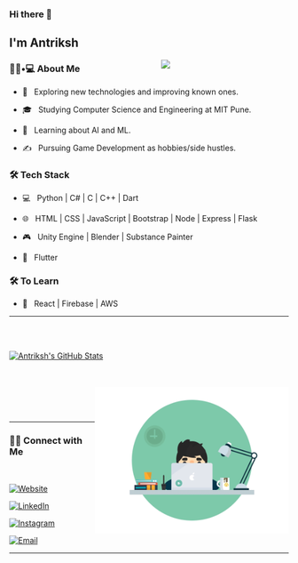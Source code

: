 ### Hi there 👋<h2> I'm Antriksh</h2>

<img align='right' src="https://www.testbytes.net/wp-content/uploads/2019/06/Untitled-27.png" width="230">

<h3> 👨🏻•💻 About Me </h3>



- 🤔 &nbsp; Exploring new technologies and improving known ones.

- 🎓 &nbsp; Studying Computer Science and Engineering at MIT Pune.

- 🌱 &nbsp; Learning about AI and ML.

- ✍️ &nbsp; Pursuing Game Development as hobbies/side hustles.



<h3>🛠 Tech Stack</h3>



- 💻 &nbsp; Python | C# | C | C++ | Dart

- 🌐 &nbsp; HTML | CSS | JavaScript | Bootstrap | Node | Express | Flask

- 🎮 &nbsp; Unity Engine | Blender | Substance Painter

- 📱 &nbsp; Flutter

<!--

- 🛢 &nbsp; MySQL | MongoDB

- 🔧 &nbsp; Git | Markdown | Selenium | Tidyverse

- 🖥 &nbsp; Illustrator| Photoshop | InDesign

-->



<h3>🛠 To Learn</h3>

- 🔧 &nbsp; React | Firebase | AWS

<hr>



<br/><br/>

[![Antriksh's GitHub Stats](https://github-readme-stats.vercel.app/api?username=antrikshmisri&show_icons=true)](https://github.com/antrikshmisri)

<br/>

<br/>

<img src="https://github.com/nirala69/nirala69/blob/master/70804f7e25b11f29db904f2fa7b4cd9d.gif" width="350" align='right'>


<br><br>



<hr>



<h3> 🤝🏻 Connect with Me </h3>

<br>



<p align="center">

<a href="https://antrikshmisri.netlify.app/"><img alt="Website" src="https://img.shields.io/badge/antrikshmisri.netlify.app-black?style=flat-square&logo=google-chrome"></a>

<a href="https://www.linkedin.com/in/antriksh-misri-b631361a1/"><img alt="LinkedIn" src="https://img.shields.io/badge/LinkedIn-Antriksh%20Misri-blue?style=flat-square&logo=linkedin"></a>

<a href="https://www.instagram.com/antrikshmisri/?hl=en"><img alt="Instagram" src="https://img.shields.io/badge/Instagram-antrikshmisri-black?style=flat-square&logo=instagram"></a>

<a href="mailto:antrikshmisri@gmail.com"><img alt="Email" src="https://img.shields.io/badge/Email-antrikshmisri@gmail.com-blue?style=flat-square&logo=gmail"></a>

</p>











<hr>
